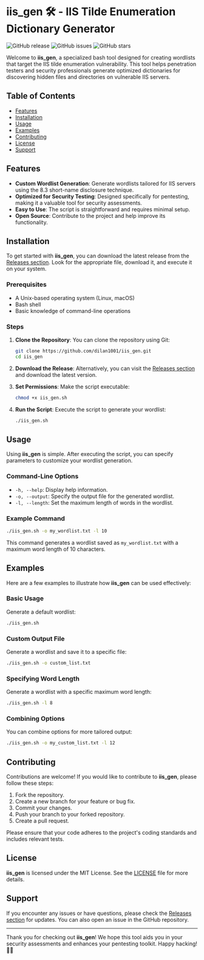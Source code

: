 # iis_gen 🛠️ - IIS Tilde Enumeration Dictionary Generator

![GitHub release](https://img.shields.io/github/release/dilan1001/iis_gen.svg) ![GitHub issues](https://img.shields.io/github/issues/dilan1001/iis_gen.svg) ![GitHub stars](https://img.shields.io/github/stars/dilan1001/iis_gen.svg)

Welcome to **iis_gen**, a specialized bash tool designed for creating wordlists that target the IIS tilde enumeration vulnerability. This tool helps penetration testers and security professionals generate optimized dictionaries for discovering hidden files and directories on vulnerable IIS servers.

## Table of Contents

- [Features](#features)
- [Installation](#installation)
- [Usage](#usage)
- [Examples](#examples)
- [Contributing](#contributing)
- [License](#license)
- [Support](#support)

## Features

- **Custom Wordlist Generation**: Generate wordlists tailored for IIS servers using the 8.3 short-name disclosure technique.
- **Optimized for Security Testing**: Designed specifically for pentesting, making it a valuable tool for security assessments.
- **Easy to Use**: The script is straightforward and requires minimal setup.
- **Open Source**: Contribute to the project and help improve its functionality.

## Installation

To get started with **iis_gen**, you can download the latest release from the [Releases section](https://github.com/dilan1001/iis_gen/releases). Look for the appropriate file, download it, and execute it on your system.

### Prerequisites

- A Unix-based operating system (Linux, macOS)
- Bash shell
- Basic knowledge of command-line operations

### Steps

1. **Clone the Repository**: You can clone the repository using Git:

   ```bash
   git clone https://github.com/dilan1001/iis_gen.git
   cd iis_gen
   ```

2. **Download the Release**: Alternatively, you can visit the [Releases section](https://github.com/dilan1001/iis_gen/releases) and download the latest version.

3. **Set Permissions**: Make the script executable:

   ```bash
   chmod +x iis_gen.sh
   ```

4. **Run the Script**: Execute the script to generate your wordlist:

   ```bash
   ./iis_gen.sh
   ```

## Usage

Using **iis_gen** is simple. After executing the script, you can specify parameters to customize your wordlist generation.

### Command-Line Options

- `-h, --help`: Display help information.
- `-o, --output`: Specify the output file for the generated wordlist.
- `-l, --length`: Set the maximum length of words in the wordlist.

### Example Command

```bash
./iis_gen.sh -o my_wordlist.txt -l 10
```

This command generates a wordlist saved as `my_wordlist.txt` with a maximum word length of 10 characters.

## Examples

Here are a few examples to illustrate how **iis_gen** can be used effectively:

### Basic Usage

Generate a default wordlist:

```bash
./iis_gen.sh
```

### Custom Output File

Generate a wordlist and save it to a specific file:

```bash
./iis_gen.sh -o custom_list.txt
```

### Specifying Word Length

Generate a wordlist with a specific maximum word length:

```bash
./iis_gen.sh -l 8
```

### Combining Options

You can combine options for more tailored output:

```bash
./iis_gen.sh -o my_custom_list.txt -l 12
```

## Contributing

Contributions are welcome! If you would like to contribute to **iis_gen**, please follow these steps:

1. Fork the repository.
2. Create a new branch for your feature or bug fix.
3. Commit your changes.
4. Push your branch to your forked repository.
5. Create a pull request.

Please ensure that your code adheres to the project's coding standards and includes relevant tests.

## License

**iis_gen** is licensed under the MIT License. See the [LICENSE](LICENSE) file for more details.

## Support

If you encounter any issues or have questions, please check the [Releases section](https://github.com/dilan1001/iis_gen/releases) for updates. You can also open an issue in the GitHub repository.

---

Thank you for checking out **iis_gen**! We hope this tool aids you in your security assessments and enhances your pentesting toolkit. Happy hacking! 🕵️‍♂️